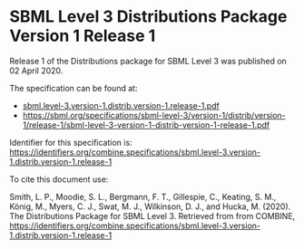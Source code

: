 # SBML Level 3 Distributions Package Version 1 Release 1
Release 1 of the Distributions package for SBML Level 3 was published on 02 April 2020. 

The specification can be found at:

* [sbml.level-3.version-1.distrib.version-1.release-1.pdf](./files/sbml.level-3.version-1.distrib.version-1.release-1.pdf)
* https://sbml.org/specifications/sbml-level-3/version-1/distrib/version-1/release-1/sbml-level-3-version-1-distrib-version-1-release-1.pdf

Identifier for this specification is: https://identifiers.org/combine.specifications/sbml.level-3.version-1.distrib.version-1.release-1

To cite this document use:

Smith, L. P., Moodie, S. L., Bergmann, F. T., Gillespie, C., Keating, S. M., König, M., Myers, C. J., Swat, M. J., Wilkinson, D. J., and Hucka, M. (2020). The Distributions Package for SBML Level 3. Retrieved from from COMBINE, https://identifiers.org/combine.specifications/sbml.level-3.version-1.distrib.version-1.release-1